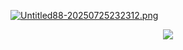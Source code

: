 
[![Untitled88-20250725232312.png](https://i.postimg.cc/SQdwS168/Untitled88-20250725232312.png)](https://postimg.cc/rzdhgJYF)


<p align="center">
  <img src="https://spotify-github-profile.kittinanx.com/api/view?uid=31n36744pxrqlhnihu3jioaqiqyy&cover_image=true&theme=novatorem&show_offline=false&background_color=001f13&interchange=false&bar_color=165d13&bar_color_cover=false)](https://github.com/kittinan/spotify-github-profile" />
</p>
